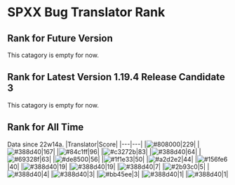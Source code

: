 # SPXX Bug Translator Rank
## Rank for Future Version
This catagory is empty for now.
## Rank for Latest Version 1.19.4 Release Candidate 3
This catagory is empty for now.
## Rank for All Time
Data since 22w14a.
|Translator|Score|
|---|---|
|![#808000](https://img.shields.io/static/v1?label=&message=Olvcpr423&color=808000&style=flat-square)|229|
|![#388d40](https://img.shields.io/static/v1?label=&message=Hatsuki_kiri&color=388d40&style=flat-square)|167|
|![#84c1ff](https://img.shields.io/static/v1?label=&message=Don_Trueno&color=84c1ff&style=flat-square)|96|
|![#c3272b](https://img.shields.io/static/v1?label=&message=LeYangZi&color=c3272b&style=flat-square)|83|
|![#388d40](https://img.shields.io/static/v1?label=&message=yzy32767&color=388d40&style=flat-square)|64|
|![#69328f](https://img.shields.io/static/v1?label=&message=Ricolove&color=69328f&style=flat-square)|63|
|![#de8500](https://img.shields.io/static/v1?label=&message=AkashaMCPK&color=de8500&style=flat-square)|56|
|![#1f1e33](https://img.shields.io/static/v1?label=&message=DrLee_lihr&color=1f1e33&style=flat-square)|50|
|![#a2d2e2](https://img.shields.io/static/v1?label=&message=NoMathExpectation&color=a2d2e2&style=flat-square)|44|
|![#156fe6](https://img.shields.io/static/v1?label=&message=Lakeus&color=156fe6&style=flat-square)|40|
|![#388d40](https://img.shields.io/static/v1?label=&message=dianliang&color=388d40&style=flat-square)|19|
|![#388d40](https://img.shields.io/static/v1?label=&message=KK899&color=388d40&style=flat-square)|19|
|![#388d40](https://img.shields.io/static/v1?label=&message=KatMelon&color=388d40&style=flat-square)|7|
|![#2b93c0](https://img.shields.io/static/v1?label=&message=Light_Beacon&color=2b93c0&style=flat-square)|5|
|![#388d40](https://img.shields.io/static/v1?label=&message=PercyDan&color=388d40&style=flat-square)|4|
|![#388d40](https://img.shields.io/static/v1?label=&message=KaplanSteve&color=388d40&style=flat-square)|3|
|![#bb45ee](https://img.shields.io/static/v1?label=&message=XiTieShiZ&color=bb45ee&style=flat-square)|3|
|![#388d40](https://img.shields.io/static/v1?label=&message=Seayay&color=388d40&style=flat-square)|1|
|![#388d40](https://img.shields.io/static/v1?label=&message=lihl&color=388d40&style=flat-square)|1|